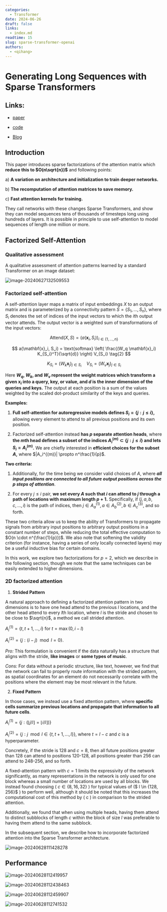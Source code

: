 ```yaml
---
categories:
  - Transformer
date: 2024-06-26
draft: false
links:
  - index.md
readtime: 15
slug: sparse-transformer-openai
authors:
  - <qihang>
---
```

# Generating Long Sequences with Sparse Transformers

## Links:
- [paper](https://arxiv.org/abs/1904.10509)

- [code](https://github.com/openai/sparse_attention)

- [Blog](https://openai.com/index/sparse-transformer/)

  <!-- more -->
## Introduction

This paper introduces sparse factorizations of the attention matrix which **reduce this to $O(n\sqrt{n})$** and following points:

a) **A variation on architecture and initialization to train deeper networks.**

b) **The recomputation of attention matrices to save memory.**

c) **Fast attention kernels for training.**

They call networks with these changes Sparse Transformers, and show they can model sequences tens of thousands of timesteps long using hundreds of layers. It is possible in principle to use self-attention to model sequences of length one million or more.

## Factorized Self-Attention

### Qualitative assessment
A qualitative assessment of attention patterns learned by a standard Transformer on an image dataset:

![image-20240627132509553](./assets/image-20240627132509553.png)

### Factorized self-attention

A self-attention layer maps a matrix of input embeddings $X$ to an output matrix and is parameterized by a connectivity pattern $S = \{S_1, ..., S_n\}$, where $S_i$ denotes the set of indices of the input vectors to which the $i$th output vector attends. The output vector is a weighted sum of transformations of the input vectors:

$$
\text{Attend}(X, S) = \left( a(\mathbf{x}_i, S_i) \right)_{i \in \{1, ..., n\}} \tag{1}
$$

$$
a(\mathbf{x}_i, S_i) = \text{softmax} \left( \frac{(W_q \mathbf{x}_i) K_{S_i}^T}{\sqrt{d}} \right) V_{S_i} \tag{2}
$$

$$
K_{S_i} = \left( W_k \mathbf{x}_j \right)_{j \in S_i} \quad V_{S_i} = \left( W_v \mathbf{x}_j \right)_{j \in S_i} \tag{3}
$$

Here **$W_q$, $W_k$, and $W_v$ represent the weight matrices which transform a given $\mathbf{x}_i$ into a query, key, or value, and $d$ is the inner dimension of the queries and keys.** The output at each position is a sum of the values weighted by the scaled dot-product similarity of the keys and queries.

**Examples:**

1) **Full self-attention for autoregressive models defines $S_i = \{j : j \le i\}$,** allowing every element to attend to all previous positions and its own position.

2) Factorized self-attention instead **has $p$ separate attention heads**, where **the $m$th head defines a subset of the indices $A_i^{(m)} \subset \{j : j \le i\}$ and lets $S_i = A_i^{(m)}$.** We are chiefly interested in **efficient choices for the subset $A$,** where $|A_i^{(m)}| \propto n^\frac{1}{p}$​​.

**Two criteria:**

1) Additionally, for the time being we consider valid choices of $A$, where ***all input positions are connected to all future output positions across the $p$ steps of attention***.

2) For every $j \le i$ pair, **we set every $A$ such that $i$ can attend to $j$ through a path of locations with maximum length $p + 1$.** Specifically, if $(j, a, b, c, ..., i)$ is the path of indices, then $j \in A_a^{(1)}, a \in A_b^{(2)}, b \in A_c^{(3)}$, and so forth.

These two criteria allow us to keep the ability of Transformers to propagate signals from arbitrary input positions to arbitrary output positions in a constant number of steps, while reducing the total effective computation to $O(n \cdot n^{\frac{1}{p}})$. We also note that softening the validity criterion (for instance, having a series of only locally connected layers) may be a useful inductive bias for certain domains.

In this work, we explore two factorizations for $p = 2$​, which we describe in the following section, though we note that the same techniques can be easily extended to higher dimensions.

### 2D factorized attention

1) **Strided Pattern**

A natural approach to defining a factorized attention pattern in two dimensions is to have one head attend to the previous $l$ locations, and the other head attend to every $l$th location, where $l$ is the stride and chosen to be close to $\sqrt{n}$​, a method we call strided attention.

$A_i^{(1)} = \{t, t + 1, ..., i\}$ for $t = \max(0, i - l)$ 

$A_i^{(2)} = \{j : (i - j) \mod l = 0\}$. 

*Pro:* This formulation is convenient if the data naturally has a structure that aligns with the stride, **like images** or **some types of music**. 

*Cons:* For data without a periodic structure, like text, however, we find that the network can fail to properly route information with the strided pattern, as spatial coordinates for an element do not necessarily correlate with the positions where the element may be most relevant in the future.



2) **Fixed Pattern**

In those cases, we instead use a fixed attention pattern, where **specific cells summarize previous locations and propagate that information to all future cells**.

$A_i^{(1)} = \{j : (\lfloor j/l \rfloor = \lfloor i/l \rfloor)\}$

$A_i^{(2)} = \{j : j \mod l \in \{t, t + 1, ..., l\}\}$,  where $t = l - c$ and $c$ is a hyperparameter.

Concretely, if the stride is 128 and $c = 8$, then all future positions greater than 128 can attend to positions 120-128, all positions greater than 256 can attend to 248-256, and so forth.

A fixed-attention pattern with $c = 1$ limits the expressivity of the network significantly, as many representations in the network is only used for one block whereas a small number of locations are used by all blocks. We instead found choosing \( $c \in \{8, 16, 32\}$ \) for typical values of \($ l \in \{128, 256\}$ \) to perform well, although it should be noted that this increases the computational cost of this method by \( c \) in comparison to the strided attention.

Additionally, we found that when using multiple heads, having them attend to distinct subblocks of length  $c$  within the block of size  $l$ was preferable to having them attend to the same subblock.

In the subsequent section, we describe how to incorporate factorized attention into the Sparse Transformer architecture.

![image-20240628111428278](./assets/image-20240628111428278.png)

## Performance

![image-20240628112419957](./assets/image-20240628112419957.png)

![image-20240628112438463](./assets/image-20240628112438463.png)

![image-20240628112459907](./assets/image-20240628112459907.png)

![image-20240628112741532](./assets/image-20240628112741532.png)
